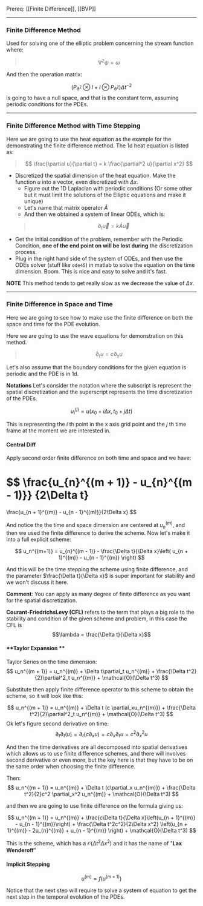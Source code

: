 Prereq: [[Finite Difference]], [[BVP]]

--- 

### **Finite Difference Method**

Used for solving one of the elliptic problem concerning the stream function where: 

> $$\nabla^2 \psi = \omega$$

And then the operation matrix: 

$$
(P_{\partial^2}\otimes I + I \otimes P_{\partial^2})\Delta t^{-2}
$$
is going to have a null space, and that is the constant term, assuming periodic conditions for the PDEs. 	

---

### **Finite Difference Method with Time Stepping**

Here we are going to use the heat equation as the example for the demonstrating the finite difference method. The 1d heat equation is listed as: 

> $$
> \frac{\partial u}{\partial t} = k \frac{\partial^2 u}{\partial x^2} 
> $$

* Discretized the spatial dimension of the heat equation. Make the function $u$ into a vector, even discretized with $\Delta x$. 
	* Figure out the 1D Laplacian with periodic conditions (Or some other but it must limit the solutions of the Elliptic equations and make it unique)
	* Let's name that matrix operator $\widetilde{A}$
	* And then we obtained a system of linear ODEs, which is: 
	> $$\partial_{t}\vec{u} = k \widetilde{A} \vec{u}$$
 * Get the initial condition of the problem, remember with the Periodic Condition, **one of the end point on will be lost during** the discretization process. 
 * Plug in the right hand side of the system of ODEs, and then use the ODEs solver (stuff like `ode45`) in matlab to solve the equation on the time dimension. Boom. This is nice and easy to solve and it's fast. 

**NOTE**
This method tends to get really slow as we decrease the value of $\Delta x$. 

--- 

### **Finite Difference in Space and Time**

Here we are going to see how to make use the finite difference on both the space and time for the PDE evolution. 

Here we are going to use the wave equations for demonstration on this method. 

> $$\partial_t u = c\partial_x u$$

Let's also assume that the boundary conditions for the given equation is periodic and the PDE is in 1d. 

**Notations**
Let's consider the notation where the subscript is represent the spatial discretization and the superscript represents the time discretization of the PDEs. 

$$
u_{i}^{(j)} = u(x_0 + i\Delta x, t_0 + j\Delta t)
$$

This is representing the $i$ th point in the x axis grid point and the $j$ th time frame at the moment we are interested in. 

#### **Central Diff**
Apply second order finite difference on both time and space and we have: 

$$
\frac{u_{n}^{(m + 1)} - u_{n}^{(m - 1)}}
{2\Delta t}
=
\frac{u_{n + 1}^{(m)} - u_{n - 1}^{(m)}}{2\Delta x}
$$

And notice the the time and space dimension are centered at $u_{n}^{(m)}$, and then we used the finite difference to derive the scheme. Now let's make it into a full explicit scheme: 

$$
u_n^{(m+1)} = u_{n}^{(m - 1)} - \frac{\Delta t}{\Delta x}\left( 
u_{n + 1}^{(m)} - u_{n - 1}^{(m)}
\right)
$$

And this will be the time stepping the scheme using finite difference, and the parameter $\frac{\Delta t}{\Delta x}$ is super important for stability and we won't discuss it here. 

**Comment**: You can apply as many degree of finite difference as you want for the spatial discretization. 

**Courant-FriedrichsLevy (CFL)**  refers to the term that plays a big role to the  stability and condition of the given scheme and problem, in this case the CFL is $$\lambda = \frac{\Delta t}{\Delta x}$$ 

#### **Taylor Expansion **

Taylor Series on the time dimension: 
$$
u_n^{(m + 1)} = u_n^{(m)} + \Delta t\partial_t u_n^{(m)} + \frac{\Delta t^2}{2}\partial^2_t u_n^{(m)} + \mathcal{O}(\Delta t^3)
$$


Substitute then apply finite difference operator to this scheme to obtain the scheme, so it will look like this: 

$$
u_n^{(m + 1)} = u_n^{(m)} + \Delta t (c \partial_xu_n^{(m)}) + \frac{\Delta t^2}{2}\partial^2_t u_n^{(m)} + \mathcal{O}(\Delta t^3)
$$
Ok let's figure second derivative on time: 
$$
\partial_t\partial_t(u) = \partial_t(c\partial_xu) = c\partial_x\partial_t u = c^2 \partial_x^2 u
$$

And then the time derivatives are all decomposed into spatial derivatives which allows us to use finite difference schemes, and there will involves second derivative or even more, but the key here is that they have to be on the same order when choosing the finite difference. 

Then: 
$$
u_n^{(m + 1)} = u_n^{(m)} + \Delta t (c\partial_x u_n^{(m)}) + \frac{\Delta t^2}{2}c^2 \partial_x^2 u_n^{(m)} + \mathcal{O}(\Delta t^3)
$$

and then we are going to use finite difference on the formula giving us: 

$$
u_n^{(m + 1)} =
u_n^{(m)} + 
\frac{c\Delta t}{\Delta x}\left(u_{n + 1}^{(m)} - u_{n - 1}^{(m)}\right) + 
\frac{\Delta t^2c^2}{2\Delta x^2} \left(u_{n + 1}^{(m)} - 2u_{n}^{(m)} + u_{n - 1}^{(m)}
\right) + 
\mathcal{O}(\Delta t^3)
$$

This is the scheme, which has a $\mathcal{O}(\Delta t^2\Delta x^2)$ and it has the name of "**Lax Wenderoff**"
#### Implicit Stepping

$$
u^{(m)} = f(u^{(m + 1)})
$$

Notice that the next step will require to solve a system of equation to get the next step in the temporal evolution of the PDEs. 